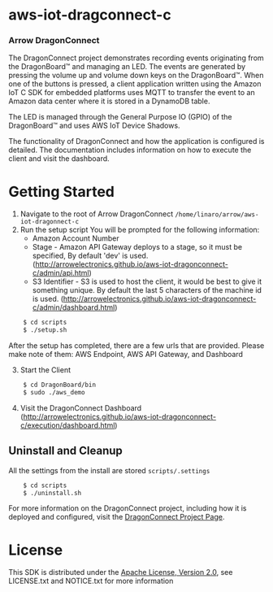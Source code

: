 # aws-iot-dragconnect-c

### Arrow DragonConnect

The DragonConnect project demonstrates recording events originating from the
DragonBoard&trade; and managing an LED.  The events are generated by pressing
the volume up and volume down keys on the DragonBoard&trade;.  When one of the
buttons is pressed, a client application written using the Amazon IoT C SDK
for embedded platforms uses MQTT to transfer the event to an Amazon data
center where it is stored in a DynamoDB table.

The LED is managed through the General Purpose IO (GPIO) of the
DragonBoard&trade; and uses AWS IoT Device Shadows.

The functionality of DragonConnect and how the application is configured is
detailed.  The documentation includes information on how to execute the client
and visit the dashboard.

# Getting Started

1. Navigate to the root of Arrow DragonConnect `/home/linaro/arrow/aws-iot-dragonnect-c`
2. Run the setup script
You will be prompted for the following information:
    * Amazon Account Number
    * Stage - Amazon API Gateway deploys to a stage, so it must be specified, By default 'dev' is used. (http://arrowelectronics.github.io/aws-iot-dragonconnect-c/admin/api.html)
    * S3 Identifier - S3 is used to host the client, it would be best to give it something unique. By default the last 5 characters of the machine id is used. (http://arrowelectronics.github.io/aws-iot-dragonconnect-c/admin/dashboard.html)

```sh
    $ cd scripts
    $ ./setup.sh
```

After the setup has completed, there are a few urls that are provided. Please make note of them: AWS Endpoint, AWS API Gateway, and Dashboard

3. Start the Client

```sh
    $ cd DragonBoard/bin
    $ sudo ./aws_demo
```

4. Visit the DragonConnect Dashboard (http://arrowelectronics.github.io/aws-iot-dragonconnect-c/execution/dashboard.html)

## Uninstall and Cleanup

All the settings from the install are stored `scripts/.settings`
```sh
    $ cd scripts
    $ ./uninstall.sh 
```

For more information on the DragonConnect project, including how it is
deployed and configured, visit the
<a href="https://arrowelectronics.github.io/aws-iot-dragonconnect-c" target="_blank">DragonConnect Project Page</a>.

# License
This SDK is distributed under the
[Apache License, Version 2.0](http://www.apache.org/licenses/LICENSE-2.0),
see LICENSE.txt and NOTICE.txt for more information
